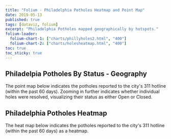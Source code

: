 ```yaml
---
title: "Folium - Philadelphia Potholes Heatmap and Point Map"
date: 2019-05-13
published: true
tags: [dataviz, folium]
excerpt: "Philadelphia Potholes mapped geographically by hotspots."
folium-loader:
  folium-chart-1: ["charts/phillyholes2.html", "400"]
  folium-chart-2: ["charts/holesheatmap.html", "400"]
toc: true
toc_sticky: true
---
```


## Philadelpia Potholes By Status - Geography
The point map below indicates the potholes reported to the city's 311 hotline (within the past 60 days). Zooming in further indicates whether individual holes were resolved, visualizing their status as either Open or Closed.

<div id="folium-chart-1"></div>

## Philadelphia Potholes Heatmap
The heat map below indicates the potholes reported to the city's 311 hotline (within the past 60 days) as a heatmap. 

<div id="folium-chart-2"></div>

